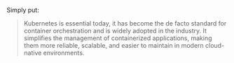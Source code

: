 Simply put:
> Kubernetes is essential today, it has become the de facto standard for container orchestration and is widely adopted in the industry. It simplifies the management of containerized applications, making them more reliable, scalable, and easier to maintain in modern cloud-native environments.